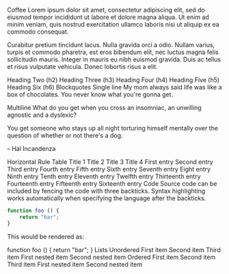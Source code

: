 Coffee
Lorem ipsum dolor sit amet, consectetur adipiscing elit, sed do eiusmod tempor incididunt ut labore et dolore magna aliqua. Ut enim ad minim veniam, quis nostrud exercitation ullamco laboris nisi ut aliquip ex ea commodo consequat.

Curabitur pretium tincidunt lacus. Nulla gravida orci a odio. Nullam varius, turpis et commodo pharetra, est eros bibendum elit, nec luctus magna felis sollicitudin mauris. Integer in mauris eu nibh euismod gravida. Duis ac tellus et risus vulputate vehicula. Donec lobortis risus a elit.

Heading Two (h2)
Heading Three (h3)
Heading Four (h4)
Heading Five (h5)
Heading Six (h6)
Blockquotes
Single line
My mom always said life was like a box of chocolates. You never know what you're gonna get.

Multiline
What do you get when you cross an insomniac, an unwilling agnostic and a dyslexic?

You get someone who stays up all night torturing himself mentally over the question of whether or not there's a dog.

– Hal Incandenza

Horizontal Rule
Table
Title 1	Title 2	Title 3	Title 4
First entry	Second entry	Third entry	Fourth entry
Fifth entry	Sixth entry	Seventh entry	Eight entry
Ninth entry	Tenth entry	Eleventh entry	Twelfth entry
Thirteenth entry	Fourteenth entry	Fifteenth entry	Sixteenth entry
Code
Source code can be included by fencing the code with three backticks. Syntax highlighting works automatically when specifying the language after the backticks.

```javascript
function foo () {
    return "bar";
}
```
This would be rendered as:

function foo () {
    return "bar";
}
Lists
Unordered
First item
Second item
Third item
First nested item
Second nested item
Ordered
First item
Second item
Third item
First nested item
Second nested item
